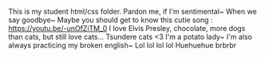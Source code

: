 This is my student html/css folder.
Pardon me, if I'm sentimental~
When we say goodbye~
Maybe you should get to know this cutie song :
https://youtu.be/-unOfZiTM_0
I love Elvis Presley, chocolate, more dogs than cats, but still love cats... Tsundere cats <3
I'm a potato lady~
I'm also always practicing my broken english~
Lol lol lol lol
Huehuehue brbrbr